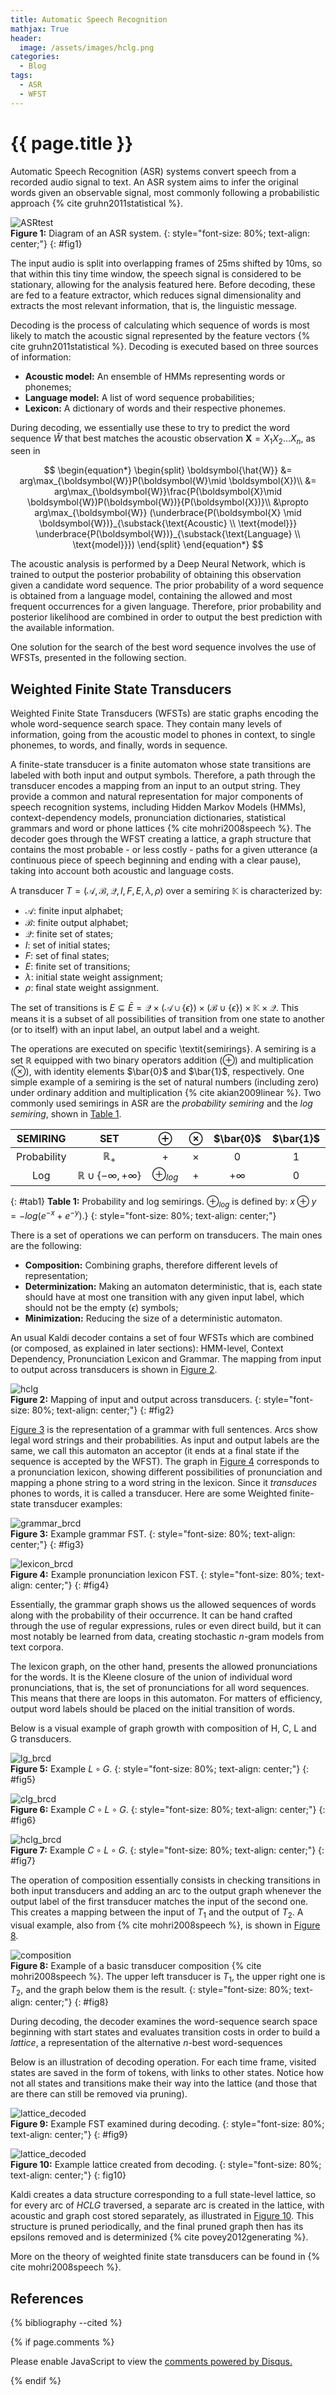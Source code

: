 ```yaml
---
title: Automatic Speech Recognition
mathjax: True
header:
  image: /assets/images/hclg.png
categories:
  - Blog
tags:
  - ASR
  - WFST
---
```


<script type="text/x-mathjax-config">
    MathJax.Hub.Config({
      tex2jax: {
        skipTags: ['script', 'noscript', 'style', 'textarea', 'pre'],
        inlineMath: [['$','$']]
      }
    });
  </script>
  <script src="https://cdn.mathjax.org/mathjax/latest/MathJax.js?config=TeX-AMS-MML_HTMLorMML" type="text/javascript"></script>

<style>
table:nth-of-type(1) {
    display:table;
    width:100%;
}
</style>

{{ page.title }}
================

Automatic Speech Recognition (ASR) systems convert speech from a recorded audio signal to text. An ASR system aims to infer the original words given an observable signal, most commonly following a probabilistic approach {% cite gruhn2011statistical %}. 

![ASRtest](/assets/images/ASRtest.png)  
**Figure 1:** Diagram of an ASR system.
{: style="font-size: 80%; text-align: center;"}
{: #fig1}

The input audio is split into overlapping frames of 25ms shifted by 10ms, so that within this tiny time window, the speech signal is considered to be stationary, allowing for the analysis featured here. Before decoding, these are fed to a feature extractor, which reduces signal dimensionality and extracts the most relevant information, that is, the linguistic message.

Decoding is the process of calculating which sequence of words is most likely to match the acoustic signal represented by the feature vectors {% cite gruhn2011statistical %}. Decoding is executed based on three sources of information:

* **Acoustic model:** An ensemble of HMMs representing words or phonemes;
* **Language model:** A list of word sequence probabilities;
* **Lexicon:** A dictionary of words and their respective phonemes.

During decoding, we essentially use these to try to predict the word sequence $\hat{W}$ that best matches the acoustic observation $\boldsymbol{X}=X_1 X_2\ldots X_n$, as seen in

$$
\begin{equation*}
\begin{split}
\boldsymbol{\hat{W}} &= arg\max_{\boldsymbol{W}}P(\boldsymbol{W}\mid \boldsymbol{X})\\
    &= arg\max_{\boldsymbol{W}}\frac{P(\boldsymbol{X}\mid \boldsymbol{W})P(\boldsymbol{W})}{P(\boldsymbol{X})}\\
    &\propto arg\max_{\boldsymbol{W}} (\underbrace{P(\boldsymbol{X} \mid \boldsymbol{W})}_{\substack{\text{Acoustic} \\ \text{model}}} \underbrace{P(\boldsymbol{W})}_{\substack{\text{Language} \\ \text{model}}})
\end{split}
\end{equation*}
$$

The acoustic analysis is performed by a Deep Neural Network, which is trained to output the posterior probability of obtaining this observation given a candidate word sequence. The prior probability of a word sequence is obtained from a language model, containing the allowed and most frequent occurrences for a given language. Therefore, prior probability and posterior likelihood are combined in order to output the best prediction with the available information.

One solution for the search of the best word sequence involves the use of WFSTs, presented in the following section.
  
Weighted Finite State Transducers
----------

Weighted Finite State Transducers (WFSTs) are static graphs encoding the whole word-sequence search space. They contain many levels of information, going from the acoustic model to phones in context, to single phonemes, to words, and finally, words in sequence.

A finite-state transducer is a finite automaton whose state transitions are labeled with both input and output symbols. Therefore, a path through the transducer encodes a mapping from an input to an output string. They provide a common and natural representation for major components of speech recognition systems, including Hidden Markov Models (HMMs), context-dependency models, pronunciation dictionaries, statistical grammars and word or phone lattices {% cite mohri2008speech %}. The decoder goes through the WFST creating a lattice, a graph structure that contains the most probable - or less costly - paths for a given utterance (a continuous piece of speech beginning and ending with a clear pause), taking into account both acoustic and language costs.

A transducer $T=(\mathcal{A}, \mathcal{B}, \mathcal{Q}, I, F, E, \lambda, \rho)$ over a semiring $\mathbb{K}$ is characterized by:

* $\mathcal{A}$: finite input alphabet;
* $\mathcal{B}$: finite output alphabet;
* $\mathcal{Q}$: finite set of states;
* $I$: set of initial states;
* $F$: set of final states;
* $E$: finite set of transitions;
* $\lambda$: initial state weight assignment;
* $\rho$: final state weight assignment.

The set of transitions is $E\subseteq\bar{E}=\mathcal{Q}\times(\mathcal{A}\cup\{\epsilon\})\times(\mathcal{B}\cup\{\epsilon\})\times\mathbb{K}\times\mathcal{Q}$. This means it is a subset of all possibilities of transition from one state to another (or to itself) with an input label, an output label and a weight.

The operations are executed on specific \textit{semirings}. A semiring is a set $\mathbb{R}$ equipped with two binary operators addition ($\oplus$) and multiplication ($\otimes$), with identity elements $\bar{0}$ and $\bar{1}$, respectively. One simple example of a semiring is the set of natural numbers (including zero) under ordinary addition and multiplication {% cite akian2009linear %}. Two commonly used semirings in ASR are the *probability semiring* and the *log semiring*, shown in [Table 1](#tab1).

| SEMIRING | SET | $\oplus$ | $\otimes$ | $\bar{0}$ | $\bar{1}$ |
|:---:|:---:|:---:|:---:|:---:|:---:|
| Probability | $\mathbb{R}_+$ | $+$ | $\times$ | 0 | 1 |
| Log | $\mathbb{R} \cup \{-\infty,+\infty\}$ | $\oplus_{log}$ | + | $+\infty$ | 0 |
{: #tab1}
**Table 1:** Probability and log semirings. $\oplus_{log}$ is defined by: $x \oplus y=-log(e^{-x}+e^{-y})$.}
{: style="font-size: 80%; text-align: center;"}

There is a set of operations we can perform on transducers. The main ones are the following:

* **Composition:** Combining graphs, therefore different levels of representation;
* **Determinization:** Making an automaton deterministic, that is, each state should have at most one transition with any given input label, which should not be the empty ($\epsilon$) symbols;
* **Minimization:** Reducing the size of a deterministic automaton.

An usual Kaldi decoder contains a set of four WFSTs which are combined (or composed, as explained in later sections): HMM-level, Context Dependency, Pronunciation Lexicon and Grammar. The mapping from input to output across transducers is shown in [Figure 2](#fig2).

![hclg](/assets/images/hclg.png)  
**Figure 2:** Mapping of input and output across transducers.
{: style="font-size: 80%; text-align: center;"}
{: #fig2}

[Figure 3](#fig3) is the representation of a grammar with full sentences. Arcs show legal word strings and their probabilities. As input and output labels are the same, we call this automaton an acceptor (it ends at a final state if the sequence is accepted by the WFST). The graph in [Figure 4](#fig4) corresponds to a pronunciation lexicon, showing different possibilities of pronunciation and mapping a phone string to a word string in the lexicon. Since it *transduces* phones to words, it is called a transducer. Here are some Weighted finite-state transducer examples:

![grammar_brcd](/assets/images/grammar_brcd.png)  
**Figure 3:** Example grammar FST.
{: style="font-size: 80%; text-align: center;"}
{: #fig3}

![lexicon_brcd](/assets/images/lexicon_brcd.png)  
**Figure 4:** Example pronunciation lexicon FST.
{: style="font-size: 80%; text-align: center;"}
{: #fig4}

Essentially, the grammar graph shows us the allowed sequences of words along with the probability of their occurrence. It can be hand crafted through the use of regular expressions, rules or even direct build, but it can most notably be learned from data, creating stochastic $n$-gram models from text corpora.

The lexicon graph, on the other hand, presents the allowed pronunciations for the words. It is the Kleene closure of the union of individual word pronunciations, that is, the set of pronunciations for all word sequences. This means that there are loops in this automaton. For matters of efficiency, output word labels should be placed on the initial transition of words.

Below is a visual example of graph growth with composition of H, C, L and G transducers.

![lg_brcd](/assets/images/lg_brcd.png)  
**Figure 5:** Example $L\circ G$.
{: style="font-size: 80%; text-align: center;"}
{: #fig5}

![clg_brcd](/assets/images/clg_brcd.png)  
**Figure 6:** Example $C\circ L\circ G$.
{: style="font-size: 80%; text-align: center;"}
{: #fig6}

![hclg_brcd](/assets/images/hclg_brcd.png)  
**Figure 7:** Example $C\circ L\circ G$.
{: style="font-size: 80%; text-align: center;"}
{: #fig7}

The operation of composition essentially consists in checking transitions in both input transducers and adding an arc to the output graph whenever the output label of the first transducer matches the input of the second one. This creates a mapping between the input of $T_1$ and the output of $T_2$. A visual example, also from {% cite mohri2008speech %}, is shown in [Figure 8](#fig8).

![composition](/assets/images/composition.png)  
**Figure 8:** Example of a basic transducer composition {% cite mohri2008speech %}. The upper left transducer is $T_1$, the upper right one is $T_2$, and the graph below them is the result.
{: style="font-size: 80%; text-align: center;"}
{: #fig8}

During decoding, the decoder examines the word-sequence search space beginning with start states and evaluates transition costs in order to build a *lattice*, a representation of the alternative $n$-best word-sequences 

Below is an illustration of decoding operation. For each time frame, visited states are saved in the form of tokens, with links to other states. Notice how not all states and transitions make their way into the lattice (and those that are there can still be removed via pruning).

![lattice_decoded](/assets/images/static_searchspace.png)  
**Figure 9:** Example FST examined during decoding.
{: style="font-size: 80%; text-align: center;"}
{: #fig9}

![lattice_decoded](/assets/images/lattice_decoded.png)  
**Figure 10:** Example lattice created from decoding.
{: style="font-size: 80%; text-align: center;"}
{: fig10}

Kaldi creates a data structure corresponding to a full state-level lattice, so for every arc of $HCLG$ traversed, a separate arc is created in the lattice, with acoustic and graph cost stored separately, as illustrated in [Figure 10](#fig10). This structure is pruned periodically, and the final pruned graph then has its epsilons removed and is determinized {% cite povey2012generating %}.

More on the theory of weighted finite state transducers can be found in {% cite mohri2008speech %}.

References
----------

{% bibliography --cited %}

{% if page.comments %}

<div id="disqus_thread"></div>
<script>

/**
*  RECOMMENDED CONFIGURATION VARIABLES: EDIT AND UNCOMMENT THE SECTION BELOW TO INSERT DYNAMIC VALUES FROM YOUR PLATFORM OR CMS.
*  LEARN WHY DEFINING THESE VARIABLES IS IMPORTANT: https://disqus.com/admin/universalcode/#configuration-variables*/
/*
var disqus_config = function () {
this.page.url = PAGE_URL;  // Replace PAGE_URL with your page's canonical URL variable
this.page.identifier = PAGE_IDENTIFIER; // Replace PAGE_IDENTIFIER with your page's unique identifier variable
};
*/
(function() { // DON'T EDIT BELOW THIS LINE
var d = document, s = d.createElement('script');
s.src = 'https://orsdanilo-github-io.disqus.com/embed.js';
s.setAttribute('data-timestamp', +new Date());
(d.head || d.body).appendChild(s);
})();
</script>
<noscript>Please enable JavaScript to view the <a href="https://disqus.com/?ref_noscript">comments powered by Disqus.</a></noscript>

{% endif %}